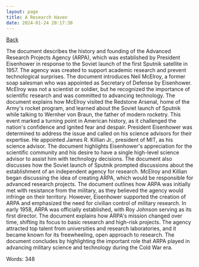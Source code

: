 ```yaml
---
layout: page
title: A Research Haven
date: 2024-01-24 20:17:38
---
```


[Back](./)


The document describes the history and founding of the Advanced Research Projects Agency (ARPA), which was established by President Eisenhower in response to the Soviet launch of the first Sputnik satellite in 1957. The agency was created to support academic research and prevent technological surprises. The document introduces Neil McElroy, a former soap salesman who was appointed as Secretary of Defense by Eisenhower. McElroy was not a scientist or soldier, but he recognized the importance of scientific research and was committed to advancing technology. The document explains how McElroy visited the Redstone Arsenal, home of the Army's rocket program, and learned about the Soviet launch of Sputnik while talking to Wernher von Braun, the father of modern rocketry. This event marked a turning point in American history, as it challenged the nation's confidence and ignited fear and despair. President Eisenhower was determined to address the issue and called on his science advisors for their expertise. He appointed James R. Killian Jr., president of MIT, as his science advisor. The document highlights Eisenhower's appreciation for the scientific community and his desire to have a single high-level science advisor to assist him with technology decisions. The document also discusses how the Soviet launch of Sputnik prompted discussions about the establishment of an independent agency for research. McElroy and Killian began discussing the idea of creating ARPA, which would be responsible for advanced research projects. The document outlines how ARPA was initially met with resistance from the military, as they believed the agency would infringe on their territory. However, Eisenhower supported the creation of ARPA and emphasized the need for civilian control of military research. In early 1958, ARPA was officially established, with Roy Johnson serving as its first director. The document explains how ARPA's mission changed over time, shifting its focus to basic research and high-risk projects. The agency attracted top talent from universities and research laboratories, and it became known for its freewheeling, open approach to research. The document concludes by highlighting the important role that ARPA played in advancing military science and technology during the Cold War era.

Words: 348